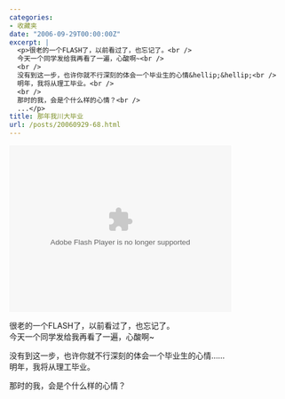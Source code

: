 ```yaml
---
categories:
- 收藏夹
date: "2006-09-29T00:00:00Z"
excerpt: |
  <p>很老的一个FLASH了，以前看过了，也忘记了。<br />
  今天一个同学发给我再看了一遍，心酸啊~<br />
  <br />
  没有到这一步，也许你就不行深刻的体会一个毕业生的心情&hellip;&hellip;<br />
  明年，我将从理工毕业。<br />
  <br />
  那时的我，会是个什么样的心情？<br />
  ...</p>
title: 那年我川大毕业
url: /posts/20060929-68.html
---
```

<embed src="http://i6.sina.com.cn/dongman/flash/cc.swf" width="400" height="300" type="application/x-shockwave-flash" scale="showall" play="true" loop="true" menu="true">
</embed>

很老的一个FLASH了，以前看过了，也忘记了。  
今天一个同学发给我再看了一遍，心酸啊~

没有到这一步，也许你就不行深刻的体会一个毕业生的心情&hellip;&hellip;  
明年，我将从理工毕业。

那时的我，会是个什么样的心情？